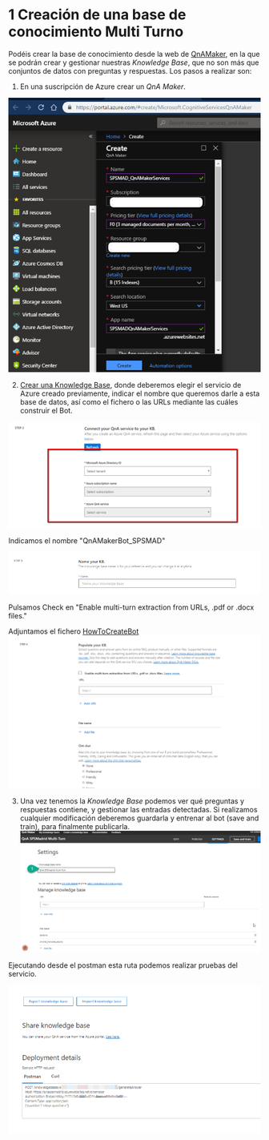# 1 Creación de una base de conocimiento Multi Turno

Podéis crear la base de conocimiento desde la web de [QnAMaker](https://www.qnamaker.ai/), en la que se podrán crear y gestionar nuestras *Knowledge Base*, que no son más que conjuntos de datos con preguntas y respuestas. Los pasos a realizar son:

1. En una suscripción de Azure crear un *QnA Maker*.

![QnAMakerService](assets/QnAMakerServices.png)


2. [Crear una Knowledge Base](https://www.qnamaker.ai/Create), donde deberemos elegir el servicio de Azure creado previamente, indicar el nombre que queremos darle a esta base de datos, así como el fichero o las URLs mediante las cuáles construir el Bot.

![KnowledgeBase](assets/01_ConnectQnaService.png)

Indicamos el nombre "QnAMakerBot_SPSMAD"

![KnowledgeBase](assets/02_ConnectQnaService.png)

Pulsamos Check en "Enable multi-turn extraction from URLs, .pdf or .docx files."

Adjuntamos el fichero [HowToCreateBot](./HowCreateBot.tsv)
![KnowledgeBase](assets/03_ConnectQnaService.png)



3. Una vez tenemos la *Knowledge Base* podemos ver qué preguntas y respuestas contiene, y gestionar las entradas detectadas. Si realizamos cualquier modificación deberemos guardarla y entrenar al bot (save and train), para finalmente publicarla.
![KnowledgeBase](assets/04_ConnectQnaServices.png)

Ejecutando desde el postman esta ruta podemos realizar pruebas del servicio.

![KnowledgeBase](assets/05_ConnectQnaServices.png)